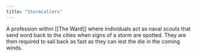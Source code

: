 ```yaml
---
title: "Stormcallers"
---
```

A profession within [[The Ward]] where individuals act as naval scouts that send word back to the cities when signs of a storm are spotted. They are then required to sail back as fast as they can lest the die in the coming winds.